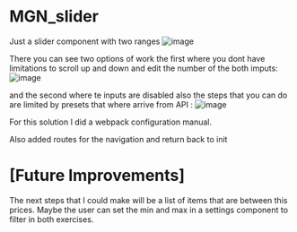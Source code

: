# MGN_slider
Just a slider component with two ranges
![image](https://user-images.githubusercontent.com/49193533/179345958-875175be-6eee-4af3-91db-abe57bf6044c.png)


There you can see two options of work the first where you dont have limitations to scroll up and down and edit the number of the both imputs:
![image](https://user-images.githubusercontent.com/49193533/179346026-ca7d4a7d-e76f-424b-b603-b522f3c3e62d.png)


and the second where te inputs are disabled also the steps that you can do are limited by presets that where arrive from API :
![image](https://user-images.githubusercontent.com/49193533/179346086-8bf487b8-27db-4229-9702-f626901cf385.png)


For this solution I did a webpack configuration manual.

Also added routes for the navigation and return back to init

# [Future Improvements]

  The next steps that I could make will be a list of items that are between this prices.
  Maybe the user can set the min and max in a settings component to filter in both exercises.


